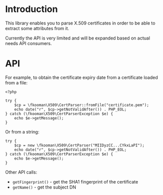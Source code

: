 # Introduction
This library enables you to parse X.509 certificates in order to be able
to extract some attributes from it.

Currently the API is very limited and will be expanded based on actual 
needs API consumers.

# API
For example, to obtain the certificate expiry date from a certificate 
loaded from a file:

    <?php

    try { 
        $cp = \fkooman\X509\CertParser::fromFile("certificate.pem");
        echo date("r", $cp->getNotValidAfter()) . PHP_EOL;
    } catch (\fkooman\X509\CertParserException $e) {
        echo $e->getMessage();
    }

Or from a string:

    try { 
        $cp = new \fkooman\X509\CertParser("MIIDyzCC...CYkxLaPI");
        echo date("r", $cp->getNotValidAfter()) . PHP_EOL;
    } catch (\fkooman\X509\CertParserException $e) {
        echo $e->getMessage();
    }

Other API calls:

* `getFingerprint()` - get the SHA1 fingerprint of the certificate
* `getName()` - get the subject DN

